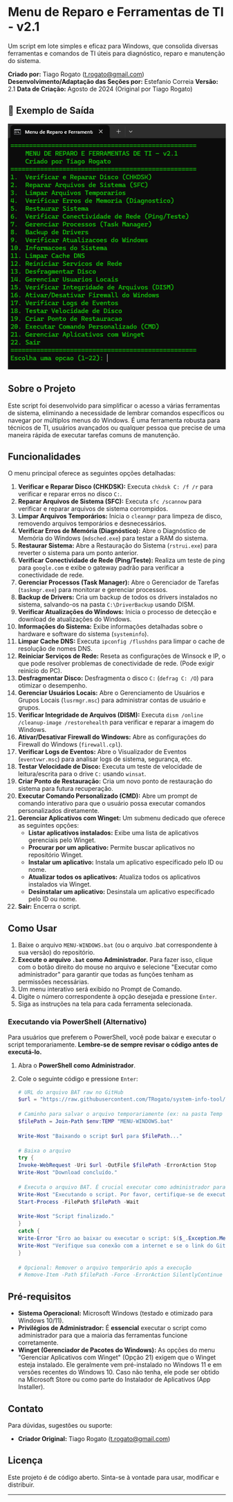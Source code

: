 # Menu de Reparo e Ferramentas de TI - v2.1

Um script em lote simples e eficaz para Windows, que consolida diversas ferramentas e comandos de TI úteis para diagnóstico, reparo e manutenção do sistema.

**Criado por:** Tiago Rogato (t.rogato@gmail.com)
**Desenvolvimento/Adaptação das Seções por:** Estefanio Correia
**Versão:** 2.1
**Data de Criação:** Agosto de 2024 (Original por Tiago Rogato)

## 🎨 Exemplo de Saída

![Screenshot do Terminal](/Suporte_menu/Menu_Ti.png)
## Sobre o Projeto
Este script foi desenvolvido para simplificar o acesso a várias ferramentas de sistema, eliminando a necessidade de lembrar comandos específicos ou navegar por múltiplos menus do Windows. É uma ferramenta robusta para técnicos de TI, usuários avançados ou qualquer pessoa que precise de uma maneira rápida de executar tarefas comuns de manutenção.

## Funcionalidades

O menu principal oferece as seguintes opções detalhadas:

1.  **Verificar e Reparar Disco (CHKDSK):** Executa `chkdsk C: /f /r` para verificar e reparar erros no disco `C:`.
2.  **Reparar Arquivos de Sistema (SFC):** Executa `sfc /scannow` para verificar e reparar arquivos de sistema corrompidos.
3.  **Limpar Arquivos Temporários:** Inicia o `cleanmgr` para limpeza de disco, removendo arquivos temporários e desnecessários.
4.  **Verificar Erros de Memória (Diagnóstico):** Abre o Diagnóstico de Memória do Windows (`mdsched.exe`) para testar a RAM do sistema.
5.  **Restaurar Sistema:** Abre a Restauração do Sistema (`rstrui.exe`) para reverter o sistema para um ponto anterior.
6.  **Verificar Conectividade de Rede (Ping/Teste):** Realiza um teste de ping para `google.com` e exibe o gateway padrão para verificar a conectividade de rede.
7.  **Gerenciar Processos (Task Manager):** Abre o Gerenciador de Tarefas (`taskmgr.exe`) para monitorar e gerenciar processos.
8.  **Backup de Drivers:** Cria um backup de todos os drivers instalados no sistema, salvando-os na pasta `C:\DriverBackup` usando DISM.
9.  **Verificar Atualizações do Windows:** Inicia o processo de detecção e download de atualizações do Windows.
10. **Informações do Sistema:** Exibe informações detalhadas sobre o hardware e software do sistema (`systeminfo`).
11. **Limpar Cache DNS:** Executa `ipconfig /flushdns` para limpar o cache de resolução de nomes DNS.
12. **Reiniciar Serviços de Rede:** Reseta as configurações de Winsock e IP, o que pode resolver problemas de conectividade de rede. (Pode exigir reinício do PC).
13. **Desfragmentar Disco:** Desfragmenta o disco `C:` (`defrag C: /O`) para otimizar o desempenho.
14. **Gerenciar Usuários Locais:** Abre o Gerenciamento de Usuários e Grupos Locais (`lusrmgr.msc`) para administrar contas de usuário e grupos.
15. **Verificar Integridade de Arquivos (DISM):** Executa `dism /online /cleanup-image /restorehealth` para verificar e reparar a imagem do Windows.
16. **Ativar/Desativar Firewall do Windows:** Abre as configurações do Firewall do Windows (`firewall.cpl`).
17. **Verificar Logs de Eventos:** Abre o Visualizador de Eventos (`eventvwr.msc`) para analisar logs de sistema, segurança, etc.
18. **Testar Velocidade de Disco:** Executa um teste de velocidade de leitura/escrita para o drive `C:` usando `winsat`.
19. **Criar Ponto de Restauração:** Cria um novo ponto de restauração do sistema para futura recuperação.
20. **Executar Comando Personalizado (CMD):** Abre um prompt de comando interativo para que o usuário possa executar comandos personalizados diretamente.
21. **Gerenciar Aplicativos com Winget:** Um submenu dedicado que oferece as seguintes opções:
    * **Listar aplicativos instalados:** Exibe uma lista de aplicativos gerenciais pelo Winget.
    * **Procurar por um aplicativo:** Permite buscar aplicativos no repositório Winget.
    * **Instalar um aplicativo:** Instala um aplicativo especificado pelo ID ou nome.
    * **Atualizar todos os aplicativos:** Atualiza todos os aplicativos instalados via Winget.
    * **Desinstalar um aplicativo:** Desinstala um aplicativo especificado pelo ID ou nome.
22. **Sair:** Encerra o script.

## Como Usar

1.  Baixe o arquivo `MENU-WINDOWS.bat` (ou o arquivo .bat correspondente à sua versão) do repositório.
2.  **Execute o arquivo `.bat` como Administrador.** Para fazer isso, clique com o botão direito do mouse no arquivo e selecione "Executar como administrador" para garantir que todas as funções tenham as permissões necessárias.
3.  Um menu interativo será exibido no Prompt de Comando.
4.  Digite o número correspondente à opção desejada e pressione `Enter`.
5.  Siga as instruções na tela para cada ferramenta selecionada.

### Executando via PowerShell (Alternativo)

Para usuários que preferem o PowerShell, você pode baixar e executar o script temporariamente. **Lembre-se de sempre revisar o código antes de executá-lo.**

1.  Abra o **PowerShell como Administrador**.
2.  Cole o seguinte código e pressione `Enter`:

    ```powershell
    # URL do arquivo BAT raw no GitHub
    $url = "https://raw.githubusercontent.com/TRogato/system-info-tool/main/Suporte_menu/MENU-WINDOWS.bat"

    # Caminho para salvar o arquivo temporariamente (ex: na pasta Temp do usuário)
    $filePath = Join-Path $env:TEMP "MENU-WINDOWS.bat"

    Write-Host "Baixando o script $url para $filePath..."

    # Baixa o arquivo
    try {
    Invoke-WebRequest -Uri $url -OutFile $filePath -ErrorAction Stop
    Write-Host "Download concluído."

    # Executa o arquivo BAT. É crucial executar como administrador para que o menu funcione completamente.
    Write-Host "Executando o script. Por favor, certifique-se de executar esta janela do PowerShell como ADMINISTRADOR."
    Start-Process -FilePath $filePath -Wait
    
    Write-Host "Script finalizado."
    }
    catch {
    Write-Error "Erro ao baixar ou executar o script: $($_.Exception.Message)"
    Write-Host "Verifique sua conexão com a internet e se o link do GitHub está correto."
    }

    # Opcional: Remover o arquivo temporário após a execução
    # Remove-Item -Path $filePath -Force -ErrorAction SilentlyContinue
    ```

## Pré-requisitos

* **Sistema Operacional:** Microsoft Windows (testado e otimizado para Windows 10/11).
* **Privilégios de Administrador:** É **essencial** executar o script como administrador para que a maioria das ferramentas funcione corretamente.
* **Winget (Gerenciador de Pacotes do Windows):** As opções do menu "Gerenciar Aplicativos com Winget" (Opção 21) exigem que o Winget esteja instalado. Ele geralmente vem pré-instalado no Windows 11 e em versões recentes do Windows 10. Caso não tenha, ele pode ser obtido na Microsoft Store ou como parte do Instalador de Aplicativos (App Installer).

## Contato

Para dúvidas, sugestões ou suporte:

* **Criador Original:** Tiago Rogato (t.rogato@gmail.com)


## Licença

Este projeto é de código aberto. Sinta-se à vontade para usar, modificar e distribuir.


---
